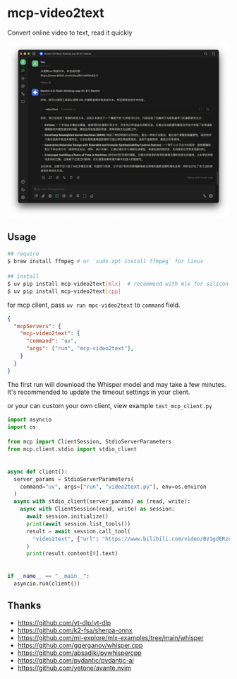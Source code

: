 # mcp-video2text

Convert online video to text, read it quickly

![screenshoot](https://raw.githubusercontent.com/yanyaoer/mcp-video2text/refs/heads/main/screenshoot/example.png)

## Usage

```bash
## require
$ brew install ffmpeg # or `sudo apt install ffmpeg` for linux

## install
$ uv pip install mcp-video2text[mlx]  # recommend with mlx for silicon machine
$ uv pip install mcp-video2text[cpp]  
```

for mcp client, pass `uv run mpc-video2text` to `command` field.

```json
{
  "mcpServers": {
    "mcp-video2text": {
      "command": "uv",
      "args": ["run", "mcp-video2text"],
    }
  }
}
```

The first run will download the Whisper model and may take a few minutes.  
It's recommended to update the timeout settings in your client.

or your can custom your own client, view example `test_mcp_client.py`

```python
import asyncio
import os

from mcp import ClientSession, StdioServerParameters
from mcp.client.stdio import stdio_client


async def client():
  server_params = StdioServerParameters(
    command="uv", args=["run", "video2text.py"], env=os.environ
  )
  async with stdio_client(server_params) as (read, write):
    async with ClientSession(read, write) as session:
      await session.initialize()
      print(await session.list_tools())
      result = await session.call_tool(
        "video2text", {"url": "https://www.bilibili.com/video/BV1gdERzuEYB/"}
      )
      print(result.content[0].text)


if __name__ == "__main__":
  asyncio.run(client())
```

## Thanks
- https://github.com/yt-dlp/yt-dlp
- https://github.com/k2-fsa/sherpa-onnx
- https://github.com/ml-explore/mlx-examples/tree/main/whisper
- https://github.com/ggerganov/whisper.cpp
- https://github.com/absadiki/pywhispercpp
- https://github.com/pydantic/pydantic-ai
- https://github.com/yetone/avante.nvim
